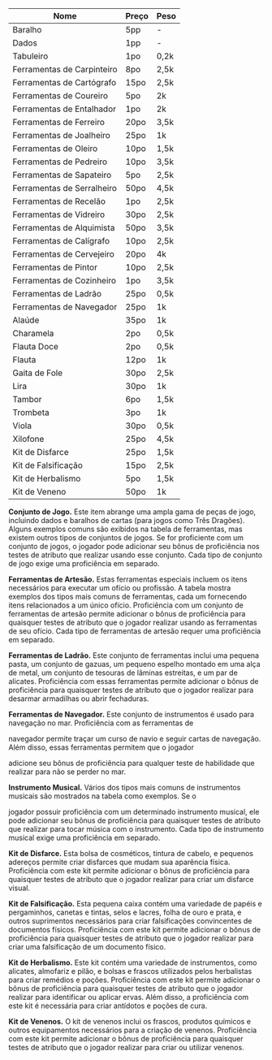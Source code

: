
| Nome                       | Preço | Peso |
| -------------------------- | ----- | ---- |
| Baralho                    | 5pp   | -    |
| Dados                      | 1pp   | -    |
| Tabuleiro                  | 1po   | 0,2k |
| Ferramentas de Carpinteiro | 8po   | 2,5k |
| Ferramentas de  Cartógrafo | 15po  | 2,5k |
| Ferramentas de Coureiro    | 5po   | 2k   |
| Ferramentas de Entalhador  | 1po   | 2k   |
| Ferramentas de Ferreiro    | 20po  | 3,5k |
| Ferramentas de Joalheiro   | 25po  | 1k   |
| Ferramentas de Oleiro      | 10po  | 1,5k |
| Ferramentas de Pedreiro    | 10po  | 3,5k |
| Ferramentas de Sapateiro   | 5po   | 2,5k |
| Ferramentas de Serralheiro | 50po  | 4,5k |
| Ferramentas de Recelão     | 1po   | 2,5k |
| Ferramentas de Vidreiro    | 30po  | 2,5k |
| Ferramentas de Alquimista  | 50po  | 3,5k |
| Ferramentas de Calígrafo   | 10po  | 2,5k |
| Ferramentas de Cervejeiro  | 20po  | 4k   |
| Ferramentas de Pintor      | 10po  | 2,5k |
| Ferramentas de Cozinheiro  | 1po   | 3,5k |
| Ferramentas de Ladrão      | 25po  | 0,5k |
| Ferramentas de Navegador   | 25po  | 1k   |
| Alaúde                     | 35po  | 1k   |
| Charamela                  | 2po   | 0,5k |
| Flauta Doce                | 2po   | 0,5k |
| Flauta                     | 12po  | 1k   |
| Gaita de Fole              | 30po  | 2,5k |
| Lira                       | 30po  | 1k   |
| Tambor                     | 6po   | 1,5k |
| Trombeta                   | 3po   | 1k   |
| Viola                      | 30po  | 0,5k |
| Xilofone                   | 25po  | 4,5k |
| Kit de Disfarce            | 25po  | 1,5k |
| Kit de Falsificação        | 15po  | 2,5k |
| Kit de Herbalismo          | 5po   | 1,5k |
| Kit de Veneno              | 50po  | 1k   |

**Conjunto de Jogo.** Este item abrange uma ampla gama de peças de jogo, incluindo dados e baralhos de cartas (para jogos como Três Dragões). Alguns exemplos comuns são exibidos na tabela de ferramentas, mas existem outros tipos de conjuntos de jogos. Se for proficiente com um conjunto de jogos, o jogador pode adicionar seu bônus de proficiência nos testes de atributo que realizar usando esse conjunto. Cada tipo de conjunto de jogo exige uma proficiência em separado.

**Ferramentas de Artesão.** Estas ferramentas especiais incluem os itens necessários para executar um ofício ou profissão. A tabela mostra exemplos dos tipos mais comuns de ferramentas, cada um fornecendo itens relacionados a um único ofício. Proficiência com um conjunto de ferramentas de artesão permite adicionar o bônus de proficiência para quaisquer testes de atributo que o jogador realizar usando as ferramentas de seu ofício. Cada tipo de ferramentas de artesão requer uma proficiência em separado.

**Ferramentas de Ladrão.** Este conjunto de ferramentas inclui uma pequena pasta, um conjunto de gazuas, um pequeno espelho montado em uma alça de metal, um conjunto de tesouras de lâminas estreitas, e um par de alicates. Proficiência com essas ferramentas permite adicionar o bônus de proficiência para quaisquer testes de atributo que o jogador realizar para desarmar armadilhas ou abrir fechaduras.

**Ferramentas de Navegador.** Este conjunto de instrumentos é usado para navegação no mar. Proficiência com as ferramentas de

navegador permite traçar um curso de navio e seguir cartas de navegação. Além disso, essas ferramentas permitem que o jogador

adicione seu bônus de proficiência para qualquer teste de habilidade que realizar para não se perder no mar.

**Instrumento Musical.** Vários dos tipos mais comuns de instrumentos musicais são mostrados na tabela como exemplos. Se o

jogador possuir proficiência com um determinado instrumento musical, ele pode adicionar seu bônus de proficiência para quaisquer testes de atributo que realizar para tocar música com o instrumento. Cada tipo de instrumento musical exige uma proficiência em separado.

**Kit de Disfarce.** Esta bolsa de cosméticos, tintura de cabelo, e pequenos adereços permite criar disfarces que mudam sua aparência física. Proficiência com este kit permite adicionar o bônus de proficiência para quaisquer testes de atributo que o jogador realizar para criar um disfarce visual.

**Kit de Falsificação.** Esta pequena caixa contém uma variedade de papéis e pergaminhos, canetas e tintas, selos e lacres, folha de ouro e prata, e outros suprimentos necessários para criar falsificações convincentes de documentos físicos. Proficiência com este kit permite adicionar o bônus de proficiência para quaisquer testes de atributo que o jogador realizar para criar uma falsificação de um documento físico.

**Kit de Herbalismo.** Este kit contém uma variedade de instrumentos, como alicates, almofariz e pilão, e bolsas e frascos utilizados pelos herbalistas para criar remédios e poções. Proficiência com este kit permite adicionar o bônus de proficiência para quaisquer testes de atributo que o jogador realizar para identificar ou aplicar ervas. Além disso, a proficiência com este kit é necessária para criar antídotos e poções de cura.

**Kit de Venenos.** O kit de venenos inclui os frascos, produtos químicos e outros equipamentos necessários para a criação de venenos. Proficiência com este kit permite adicionar o bônus de proficiência para quaisquer testes de atributo que o jogador realizar para criar ou utilizar venenos.
